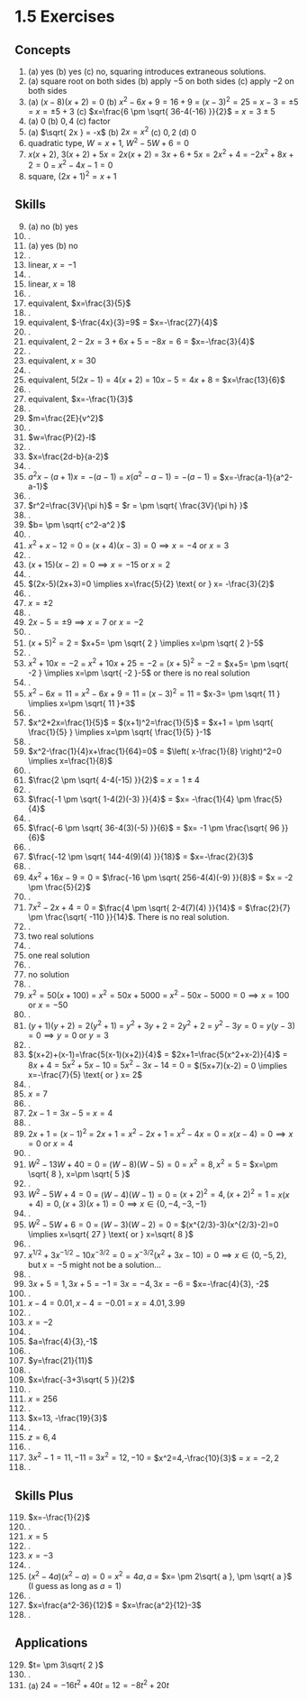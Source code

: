 # 1.5 Exercises

## Concepts

1. (a) yes (b) yes (c) no, squaring introduces extraneous solutions.
2. (a) square root on both sides (b) apply $-5$ on both sides (c) apply $-2$ on both sides
3. (a) $(x-8)(x+2)=0$ (b) $x^2-6x+9=16+9$ = $(x-3)^2=25$ = $x-3 = \pm 5$ = $x = \pm 5 +3$ (c) $x=\frac{6 \pm \sqrt{ 36-4(-16) }}{2}$ = $x=3 \pm 5$
4. (a) $0$ (b) $0, 4$ (c) factor
5. (a) $\sqrt{ 2x } = -x$ (b) $2x = x^2$ (c) $0,2$ (d) $0$
6. quadratic type, $W = x+1$, $W^2-5W+6=0$
7. $x(x+2)$, $3(x+2)+5x=2x(x+2)$ = $3x+6+5x=2x^2+4$ = $-2x^2+8x+2=0$ = $x^2-4x-1=0$
8. square, $(2x+1)^2=x+1$

## Skills

9. (a) no (b) yes
10. .
11. (a) yes (b) no
12. .
13. linear, $x=-1$
14. .
15. linear, $x=18$
16. .
17. equivalent, $x=\frac{3}{5}$
18. .
19. equivalent, $-\frac{4x}{3}=9$ = $x=-\frac{27}{4}$
20. .
21. equivalent, $2-2x=3+6x+5$ = $-8x=6$ = $x=-\frac{3}{4}$
22. .
23. equivalent, $x=30$
24. .
25. equivalent, $5(2x-1)=4(x+2)$ = $10x-5=4x+8$ = $x=\frac{13}{6}$
26. .
27. equivalent, $x=-\frac{1}{3}$
28. .
29. $m=\frac{2E}{v^2}$
30. .
31. $w=\frac{P}{2}-l$
32. .
33. $x=\frac{2d-b}{a-2}$
34. .
35. $a^2x-(a+1)x=-(a-1)$ = $x(a^2-a-1)=-(a-1)$ = $x=-\frac{a-1}{a^2-a-1}$
36. .
37. $r^2=\frac{3V}{\pi h}$ = $r = \pm \sqrt{ \frac{3V}{\pi h} }$
38. .
39. $b= \pm \sqrt{ c^2-a^2 }$
40. .
41. $x^2+x-12=0$ = $(x+4)(x-3)=0 \implies x=-4 \text{ or } x=3$
42. .
43. $(x+15)(x-2)=0 \implies x=-15 \text{ or } x=2$
44. .
45. $(2x-5)(2x+3)=0 \implies x=\frac{5}{2} \text{ or } x= -\frac{3}{2}$
46. .
47. $x=\pm 2$
48. .
49. $2x-5= \pm 9 \implies x=7 \text{ or } x=-2$
50. .
51. $(x+5)^2=2$ = $x+5= \pm \sqrt{ 2 } \implies x=\pm \sqrt{ 2 }-5$
52. .
53. $x^2+10x=-2$ = $x^2+10x+25=-2$ = $(x+5)^2=-2$ = $x+5= \pm \sqrt{ -2 } \implies x=\pm \sqrt{ -2 }-5$ or there is no real solution
54. .
55. $x^2-6x=11$ = $x^2-6x+9=11$ = $(x-3)^2=11$ = $x-3= \pm \sqrt{ 11 } \implies x=\pm \sqrt{ 11 }+3$
56. .
57. $x^2+2x=\frac{1}{5}$ = $(x+1)^2=\frac{1}{5}$ = $x+1 = \pm \sqrt{ \frac{1}{5} } \implies x=\pm \sqrt{ \frac{1}{5} }-1$
58. .
59. $x^2-\frac{1}{4}x+\frac{1}{64}=0$ = $\left( x-\frac{1}{8} \right)^2=0 \implies x=\frac{1}{8}$
60. .
61. $\frac{2 \pm \sqrt{ 4-4(-15) }}{2}$ = $x= 1 \pm 4$
62. .
63. $\frac{-1 \pm \sqrt{ 1-4(2)(-3) }}{4}$ = $x= -\frac{1}{4} \pm \frac{5}{4}$
64. .
65. $\frac{-6 \pm \sqrt{ 36-4(3)(-5) }}{6}$ = $x= -1 \pm \frac{\sqrt{ 96 }}{6}$
66. .
67. $\frac{-12 \pm \sqrt{ 144-4(9)(4) }}{18}$ = $x=-\frac{2}{3}$
68. .
69. $4x^2+16x-9=0$ = $\frac{-16 \pm \sqrt{ 256-4(4)(-9) }}{8}$ = $x = -2 \pm \frac{5}{2}$
70. .
71. $7x^2-2x+4=0$ = $\frac{4 \pm \sqrt{ 2-4(7)(4) }}{14}$ = $\frac{2}{7} \pm \frac{\sqrt{ -110 }}{14}$. There is no real solution.
72. .
73. two real solutions
74. .
75. one real solution
76. .
77. no solution
78. .
79. $x^2=50(x+100)$ = $x^2 = 50x + 5000$ = $x^2-50x-5000=0 \implies x=100 \text{ or } x=-50$
80. .
81. $(y+1)(y+2)=2(y^2+1)$ = $y^2+3y+2=2y^2+2$ = $y^2-3y=0$ = $y(y-3)=0 \implies y=0 \text{ or } y=3$
82. .
83. $(x+2)+(x-1)=\frac{5(x-1)(x+2)}{4}$ = $2x+1=\frac{5(x^2+x-2)}{4}$ = $8x+4=5x^2+5x-10$ = $5x^2-3x-14=0$ = $(5x+7)(x-2) = 0 \implies x=-\frac{7}{5} \text{ or } x= 2$
84. .
85. $x=7$
86. .
87. $2x-1 = 3x-5$ = $x=4$
88. .
89. $2x+1=(x-1)^2$ = $2x+1 = x^2-2x+1$ = $x^2-4x=0$ = $x(x-4)=0 \implies x=0 \text{ or } x=4$
90. .
91. $W^2-13W+40=0$ = $(W-8)(W-5)=0$ = $x^2=8, x^2=5$ = $x=\pm \sqrt{ 8 }, x=\pm \sqrt{ 5 }$
92. .
93. $W^2-5W+4=0$ = $(W-4)(W-1)=0$ = $(x+2)^2=4, (x+2)^2=1$ = $x(x+4)=0, (x+3)(x+1)=0 \implies x \in \{ 0,-4,-3,-1 \}$
94. .
95. $W^2-5W+6=0$ = $(W-3)(W-2)=0$ = $(x^{2/3}-3)(x^{2/3}-2)=0 \implies x=\sqrt{ 27 } \text{ or } x=\sqrt{ 8 }$
96. .
97. $x^{1/2}+3x^{-1/2}-10x^{-3/2}=0$ = $x^{-3/2}(x^2+3x-10)=0 \implies x \in \{ 0,-5,2 \}$, but $x=-5$ might not be a solution...
98. .
99. $3x+5=1, 3x+5=-1$ = $3x=-4, 3x=-6$ = $x=-\frac{4}{3}, -2$
100. .
101. $x-4=0.01, x-4=-0.01$ = $x=4.01,3.99$
102. .
103. $x=-2$
104. .
105. $a=\frac{4}{3},-1$
106. .
107. $y=\frac{21}{11}$
108. .
109. $x=\frac{-3+3\sqrt{ 5 }}{2}$
110. .
111. $x=256$
112. .
113. $x=13, -\frac{19}{3}$
114. .
115. $z=6,4$
116. .
117. $3x^2-1=11, -11$ = $3x^2=12,-10$ = $x^2=4,-\frac{10}{3}$ = $x=-2,2$
118. .

## Skills Plus

119. $x=-\frac{1}{2}$
120. .
121. $x=5$
122. .
123. $x=-3$
124. .
125. $(x^2-4a)(x^2-a)=0$ = $x^2=4a, a$ = $x= \pm 2\sqrt{ a }, \pm \sqrt{ a }$ (I guess as long as $a=1$)
126. .
127. $x=\frac{a^2-36}{12}$ = $x=\frac{a^2}{12}-3$
128. .

## Applications

129. $t= \pm 3\sqrt{ 2 }$
130. .
131. (a) $24=-16t^2+40t$ = $12=-8t^2+20t$